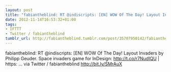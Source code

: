 ```yaml
---
layout: post
title: "fabiantheblind: RT @indiscripts: [EN] WOW Of The Day! Layout Invaders by Philipp"
date: 2012-11-14T16:53:32+01:00
tags:
- IFTTT
- Twitter / fabiantheblind
tumblr_url: http://fabiantheblind.tumblr.com/post/35707950142/fabiantheblind-rt-indiscripts-en-wow-of-the-day
---
```

fabiantheblind: RT @indiscripts: [EN] WOW Of The Day! Layout Invaders by Philipp Geuder. Space invaders game for InDesign: http://t.co/r7NudIQU | https: …
via Twitter / fabiantheblind http://bit.ly/SMrAuX
